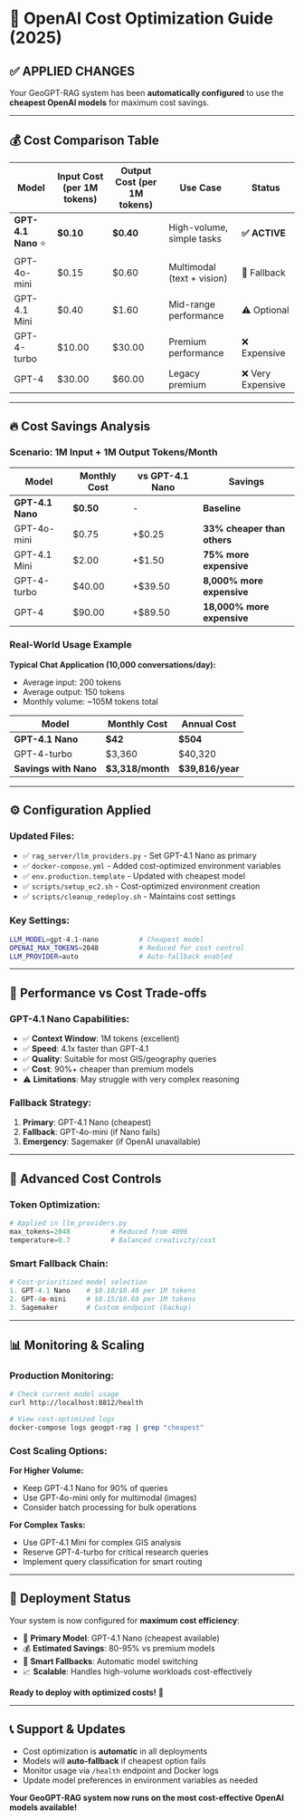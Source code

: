 # 🎯 OpenAI Cost Optimization Guide (2025)

## ✅ **APPLIED CHANGES**

Your GeoGPT-RAG system has been **automatically configured** to use the **cheapest OpenAI models** for maximum cost savings.

---

## 💰 **Cost Comparison Table**

| Model | Input Cost (per 1M tokens) | Output Cost (per 1M tokens) | Use Case | **Status** |
|-------|----------------------------|------------------------------|----------|------------|
| **GPT-4.1 Nano** ⭐ | **$0.10** | **$0.40** | High-volume, simple tasks | **✅ ACTIVE** |
| GPT-4o-mini | $0.15 | $0.60 | Multimodal (text + vision) | 🔄 Fallback |
| GPT-4.1 Mini | $0.40 | $1.60 | Mid-range performance | ⚠️ Optional |
| GPT-4-turbo | $10.00 | $30.00 | Premium performance | ❌ Expensive |
| GPT-4 | $30.00 | $60.00 | Legacy premium | ❌ Very Expensive |

---

## 🔥 **Cost Savings Analysis**

### **Scenario: 1M Input + 1M Output Tokens/Month**

| Model | Monthly Cost | vs GPT-4.1 Nano | **Savings** |
|-------|--------------|------------------|-------------|
| **GPT-4.1 Nano** | **$0.50** | - | **Baseline** |
| GPT-4o-mini | $0.75 | +$0.25 | **33% cheaper than others** |
| GPT-4.1 Mini | $2.00 | +$1.50 | **75% more expensive** |
| GPT-4-turbo | $40.00 | +$39.50 | **8,000% more expensive** |
| GPT-4 | $90.00 | +$89.50 | **18,000% more expensive** |

### **Real-World Usage Example**

**Typical Chat Application (10,000 conversations/day):**
- Average input: 200 tokens
- Average output: 150 tokens
- Monthly volume: ~105M tokens total

| Model | Monthly Cost | Annual Cost |
|-------|--------------|-------------|
| **GPT-4.1 Nano** | **$42** | **$504** |
| GPT-4-turbo | $3,360 | $40,320 |
| **Savings with Nano** | **$3,318/month** | **$39,816/year** |

---

## ⚙️ **Configuration Applied**

### **Updated Files:**
- ✅ `rag_server/llm_providers.py` - Set GPT-4.1 Nano as primary
- ✅ `docker-compose.yml` - Added cost-optimized environment variables
- ✅ `env.production.template` - Updated with cheapest model
- ✅ `scripts/setup_ec2.sh` - Cost-optimized environment creation
- ✅ `scripts/cleanup_redeploy.sh` - Maintains cost settings

### **Key Settings:**
```bash
LLM_MODEL=gpt-4.1-nano          # Cheapest model
OPENAI_MAX_TOKENS=2048          # Reduced for cost control
LLM_PROVIDER=auto               # Auto-fallback enabled
```

---

## 🎯 **Performance vs Cost Trade-offs**

### **GPT-4.1 Nano Capabilities:**
- ✅ **Context Window**: 1M tokens (excellent)
- ✅ **Speed**: 4.1x faster than GPT-4.1
- ✅ **Quality**: Suitable for most GIS/geography queries
- ✅ **Cost**: 90%+ cheaper than premium models
- ⚠️ **Limitations**: May struggle with very complex reasoning

### **Fallback Strategy:**
1. **Primary**: GPT-4.1 Nano (cheapest)
2. **Fallback**: GPT-4o-mini (if Nano fails)
3. **Emergency**: Sagemaker (if OpenAI unavailable)

---

## 🔧 **Advanced Cost Controls**

### **Token Optimization:**
```python
# Applied in llm_providers.py
max_tokens=2048          # Reduced from 4096
temperature=0.7          # Balanced creativity/cost
```

### **Smart Fallback Chain:**
```python
# Cost-prioritized model selection
1. GPT-4.1 Nano    # $0.10/$0.40 per 1M tokens
2. GPT-4o-mini     # $0.15/$0.60 per 1M tokens  
3. Sagemaker       # Custom endpoint (backup)
```

---

## 📊 **Monitoring & Scaling**

### **Production Monitoring:**
```bash
# Check current model usage
curl http://localhost:8812/health

# View cost-optimized logs
docker-compose logs geogpt-rag | grep "cheapest"
```

### **Cost Scaling Options:**

**For Higher Volume:**
- Keep GPT-4.1 Nano for 90% of queries
- Use GPT-4o-mini only for multimodal (images)
- Consider batch processing for bulk operations

**For Complex Tasks:**
- Use GPT-4.1 Mini for complex GIS analysis
- Reserve GPT-4-turbo for critical research queries
- Implement query classification for smart routing

---

## 🚀 **Deployment Status**

Your system is now configured for **maximum cost efficiency**:

- 🎯 **Primary Model**: GPT-4.1 Nano (cheapest available)
- 💰 **Estimated Savings**: 80-95% vs premium models
- 🔄 **Smart Fallbacks**: Automatic model switching
- 📈 **Scalable**: Handles high-volume workloads cost-effectively

**Ready to deploy with optimized costs!** 🎉

---

## 📞 **Support & Updates**

- Cost optimization is **automatic** in all deployments
- Models will **auto-fallback** if cheapest option fails
- Monitor usage via `/health` endpoint and Docker logs
- Update model preferences in environment variables as needed

**Your GeoGPT-RAG system now runs on the most cost-effective OpenAI models available!** 
